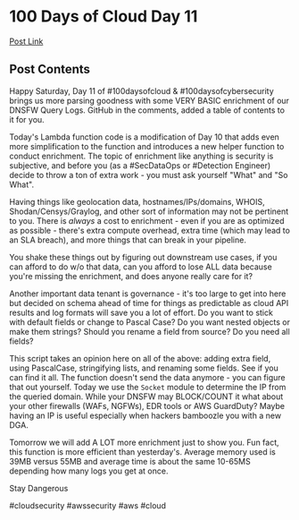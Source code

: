 # 100 Days of Cloud Day 11

[Post Link](https://www.linkedin.com/feed/update/urn:li:share:6984565708814745600/)

## Post Contents

Happy Saturday, Day 11 of #100daysofcloud & #100daysofcybersecurity brings us more parsing goodness with some VERY BASIC enrichment of our DNSFW Query Logs. GitHub in the comments, added a table of contents to it for you.

Today's Lambda function code is a modification of Day 10 that adds even more simplification to the function and introduces a new helper function to conduct enrichment. The topic of enrichment like anything is security is subjective, and before you (as a #SecDataOps or #Detection Engineer) decide to throw a ton of extra work - you must ask yourself "What" and "So What".

Having things like geolocation data, hostnames/IPs/domains, WHOIS, Shodan/Censys/Graylog, and other sort of information may not be pertinent to you. There is *always* a cost to enrichment - even if you are as optimized as possible - there's extra compute overhead, extra time (which may lead to an SLA breach), and more things that can break in your pipeline.

You shake these things out by figuring out downstream use cases, if you can afford to do w/o that data, can you afford to lose ALL data because you're missing the enrichment, and does anyone really care for it?

Another important data tenant is governance - it's too large to get into here but decided on schema ahead of time for things as predictable as cloud API results and log formats will save you a lot of effort. Do you want to stick with default fields or change to Pascal Case? Do you want nested objects or make them strings? Should you rename a field from source? Do you need all fields?

This script takes an opinion here on all of the above: adding extra field, using PascalCase, stringifying lists, and renaming some fields. See if you can find it all. The function doesn't send the data anymore - you can figure that out yourself. Today we use the `Socket` module to determine the IP from the queried domain. While your DNSFW may BLOCK/COUNT it what about your other firewalls (WAFs, NGFWs), EDR tools or AWS GuardDuty? Maybe having an IP is useful especially when hackers bamboozle you with a new DGA.

Tomorrow we will add A LOT more enrichment just to show you. Fun fact, this function is more efficient than yesterday's. Average memory used is 39MB versus 55MB and average time is about the same 10-65MS depending how many logs you get at once.

Stay Dangerous

#cloudsecurity #awssecurity #aws #cloud 